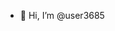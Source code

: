- 👋 Hi, I’m @user3685
  

<!---
user3685/user3685 is a ✨ special ✨ repository because its `README.md` (this file) appears on your GitHub profile.
You can click the Preview link to take a look at your changes.
--->
